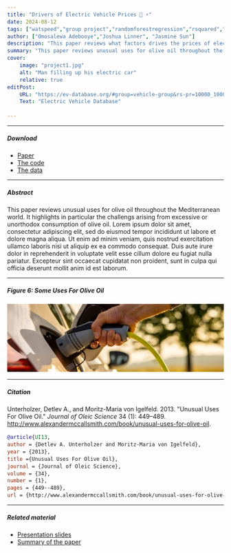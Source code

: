 ```yaml
---
title: "Drivers of Electric Vehicle Prices 🚙 ⚡" 
date: 2024-08-12
tags: ["watspeed","group project","randomforestregression","rsquared","python"]
author: ["Omosalewa Adebooye","Joshua Linner", "Jasmine Sun"]
description: "This paper reviews what factors drives the prices of electric vehicles." 
summary: "This paper reviews unusual uses for olive oil throughout the Mediterranean world. It highlights in particular the challengs arising from excessive or unorthodox consumption of olive oil." 
cover:
    image: "project1.jpg"
    alt: "Man filling up his electric car"
    relative: true
editPost:
    URL: "https://ev-database.org/#group=vehicle-group&rs-pr=10000_100000&rs-er=0_1000&rs-ld=0_1000&rs-ac=2_23&rs-dcfc=0_300&rs-ub=10_200&rs-tw=0_2500&rs-ef=100_350&rs-sa=-1_5&rs-w=1000_3500&rs-c=0_5000&rs-y=2010_2030&s=1&p=0-10"
    Text: "Electric Vehicle Database"

---
```


---

##### Download

+ [Paper](project1.pdf)
+ [The code](https://colab.research.google.com/drive/1joixQMC4463fvbtEPbxwxKaZe-lif9U7?usp=sharing)
+ [The data](https://ev-database.org/#sort:path~type~order=.rank~number~desc%7Crs-price:prev~next=10000~100000%7Crs-range:prev~next=0~1000%7Crs-fastcharge:prev~next=0~1500%7Crs-acceleration:prev~next=2~23%7Crs-topspeed:prev~next=110~350%7Crs-battery:prev~next=10~200%7Crs-towweight:prev~next=0~2500%7Crs-eff:prev~next=100~350%7Crs-safety:prev~next=-1~5%7Cpaging:currentPage=0%7Cpaging:number=10)

---

##### Abstract

This paper reviews unusual uses for olive oil throughout the Mediterranean world. It highlights in particular the challengs arising from excessive or unorthodox consumption of olive oil. Lorem ipsum dolor sit amet, consectetur adipiscing elit, sed do eiusmod tempor incididunt ut labore et dolore magna aliqua. Ut enim ad minim veniam, quis nostrud exercitation ullamco laboris nisi ut aliquip ex ea commodo consequat. Duis aute irure dolor in reprehenderit in voluptate velit esse cillum dolore eu fugiat nulla pariatur. Excepteur sint occaecat cupidatat non proident, sunt in culpa qui officia deserunt mollit anim id est laborum.

---

##### Figure 6: Some Uses For Olive Oil

![](project1.jpg)

---

##### Citation

Unterholzer, Detlev A., and  Moritz-Maria von Igelfeld. 2013. "Unusual Uses For Olive Oil." *Journal of Oleic Science* 34 (1): 449–489. http://www.alexandermccallsmith.com/book/unusual-uses-for-olive-oil.

```BibTeX
@article{UI13,
author = {Detlev A. Unterholzer and Moritz-Maria von Igelfeld},
year = {2013},
title ={Unusual Uses For Olive Oil},
journal = {Journal of Oleic Science},
volume = {34},
number = {1},
pages = {449--489},
url = {http://www.alexandermccallsmith.com/book/unusual-uses-for-olive-oil}}
```

---

##### Related material

+ [Presentation slides](presentation1.pdf)
+ [Summary of the paper](https://www.penguinrandomhouse.com/books/110403/unusual-uses-for-olive-oil-by-alexander-mccall-smith/)
